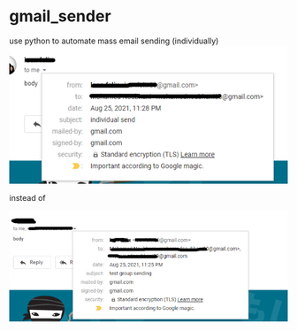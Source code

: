 # gmail_sender
use python to automate mass email sending (individually)
![Image of Yaktocat](https://github.com/noubhanidata/gmail_sender/blob/613950a88cb2af07fc6a3847d6ea27e80d9ea407/images/individual.png)

instead of 

![Image of Yaktocat](https://github.com/noubhanidata/gmail_sender/blob/613950a88cb2af07fc6a3847d6ea27e80d9ea407/images/group.png)
